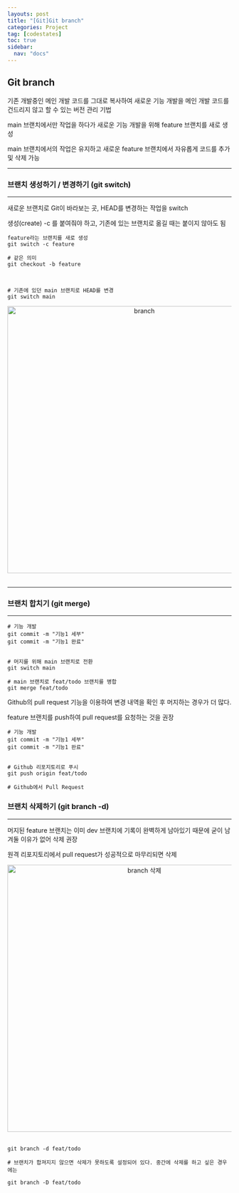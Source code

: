 ```yaml
---
layouts: post
title: "[Git]Git branch"
categories: Project
tag: [codestates]
toc: true
sidebar:
  nav: "docs"
---
```


## Git branch

기존 개발중인 메인 개발 코드를 그대로 복사하여 새로운 기능 개발을 메인 개발 코드를 건드리지 않고 할 수 있는 버전 관리 기법

main 브랜치에서만 작업을 하다가 새로운 기능 개발을 위해 feature 브랜치를 새로 생성

main 브랜치에서의 작업은 유지하고 새로운 feature 브랜치에서 자유롭게 코드를 추가 및 삭제 가능

---

### 브랜치 생성하기 / 변경하기 (git switch)

---

새로운 브랜치로 Git이 바라보는 곳, HEAD를 변경하는 작업을 switch

생성(create) -c 를 붙여줘야 하고, 기존에 있는 브랜치로 옮길 때는 붙이지 않아도 됨

```
feature라는 브랜치를 새로 생성
git switch -c feature

# 같은 의미
git checkout -b feature



# 기존에 있던 main 브랜치로 HEAD를 변경
git switch main
```

<html>
    <div style ="text-align:center">
        <img src= "https://s3.ap-northeast-2.amazonaws.com/urclass-images/3evgh0HEjV22WOP8itQPW-1660886068826.jpeg" alt="branch" width="600" height="600">
    </div>
</html><br/>

---

### 브랜치 합치기 (git merge)

---

```
# 기능 개발
git commit -m "기능1 세부"
git commit -m "기능1 완료"


# 머지를 위해 main 브랜치로 전환
git switch main

# main 브랜치로 feat/todo 브랜치를 병합
git merge feat/todo
```

Github의 pull request 기능을 이용하여 변경 내역을 확인 후 머지하는 경우가 더 많다.

feature 브랜치를 push하여 pull request를 요청하는 것을 권장

```
# 기능 개발
git commit -m "기능1 세부"
git commit -m "기능1 완료"


# Github 리포지토리로 푸시
git push origin feat/todo

# Github에서 Pull Request
```

### 브랜치 삭제하기 (git branch -d)

---

머지된 feature 브랜치는 이미 dev 브랜치에 기록이 완벽하게 남아있기 때문에 굳이 남겨둘 이유가 없어 삭제 권장

원격 리포지토리에서 pull request가 성공적으로 마무리되면 삭제

<html>
    <div style ="text-align:center">
        <img src= "https://s3.ap-northeast-2.amazonaws.com/urclass-images/bpZza0w1nL9YScYSorbZN-1660921491146.png" alt="branch 삭제" width="600" height="600">
    </div>
</html><br/>

```
git branch -d feat/todo

# 브랜치가 합져지지 않으면 삭제가 못하도록 설정되어 있다. 중간에 삭제를 하고 싶은 경우에는

git branch -D feat/todo
```
